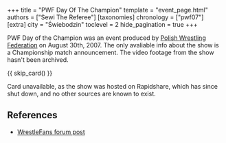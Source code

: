 +++
title = "PWF Day Of The Champion"
template = "event_page.html"
authors = ["Sewi The Referee"]
[taxonomies]
chronology = ["pwf07"]
[extra]
city = "Świebodzin"
toclevel = 2
hide_pagination = true
+++

PWF Day of the Champion was an event produced by [Polish Wrestling Federation](@/o/pwf07.md) on August 30th, 2007. The only avaliable info about the show is a Championship match announcement. The video footage from the show hasn't been archived.

{{ skip_card() }}

Card unavailable, as the show was hosted on Rapidshare, which has since shut down, and no other sources are known to exist.

## References

* [WrestleFans forum post](https://wrestlefans.pl/forum/viewtopic.php?f=59&t=2234&start=0)
